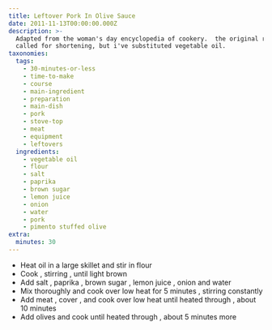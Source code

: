 ```yaml
---
title: Leftover Pork In Olive Sauce
date: 2011-11-13T00:00:00.000Z
description: >-
  Adapted from the woman's day encyclopedia of cookery.  the original recipe
  called for shortening, but i've substituted vegetable oil.
taxonomies:
  tags:
    - 30-minutes-or-less
    - time-to-make
    - course
    - main-ingredient
    - preparation
    - main-dish
    - pork
    - stove-top
    - meat
    - equipment
    - leftovers
  ingredients:
    - vegetable oil
    - flour
    - salt
    - paprika
    - brown sugar
    - lemon juice
    - onion
    - water
    - pork
    - pimento stuffed olive
extra:
  minutes: 30
---
```

 - Heat oil in a large skillet and stir in flour
 - Cook , stirring , until light brown
 - Add salt , paprika , brown sugar , lemon juice , onion and water
 - Mix thoroughly and cook over low heat for 5 minutes , stirring constantly
 - Add meat , cover , and cook over low heat until heated through , about 10 minutes
 - Add olives and cook until heated through , about 5 minutes more
